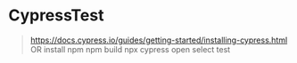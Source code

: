 # CypressTest 

> https://docs.cypress.io/guides/getting-started/installing-cypress.html  
OR
install npm
npm build
npx cypress open
select test
